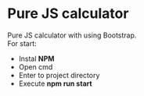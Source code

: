 <h1>Pure JS calculator</h1>
Pure JS calculator with using Bootstrap.<br/>
For start:<br/> 
<ul>
<li>
Instal <b>NPM</b>
</li>
<li>
Open cmd
</li>
<li>
Enter to project directory
</li>
<li>
Execute <b>npm run start</b>
</li>
</ul>
